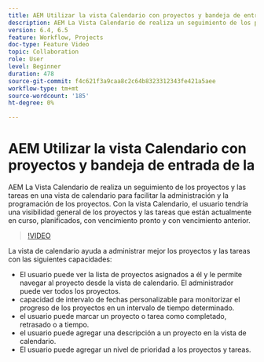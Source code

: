 ```yaml
---
title: AEM Utilizar la vista Calendario con proyectos y bandeja de entrada de la
description: AEM La Vista Calendario de realiza un seguimiento de los proyectos y las tareas en una vista de calendario para facilitar la administración y la programación de los proyectos. Con la vista Calendario, el usuario tendría una visibilidad general de los proyectos y las tareas que están actualmente en curso, planificados, con vencimiento pronto y con vencimiento anterior.
version: 6.4, 6.5
feature: Workflow, Projects
doc-type: Feature Video
topic: Collaboration
role: User
level: Beginner
duration: 478
source-git-commit: f4c621f3a9caa8c2c64b8323312343fe421a5aee
workflow-type: tm+mt
source-wordcount: '185'
ht-degree: 0%

---
```



# AEM Utilizar la vista Calendario con proyectos y bandeja de entrada de la

AEM La Vista Calendario de realiza un seguimiento de los proyectos y las tareas en una vista de calendario para facilitar la administración y la programación de los proyectos. Con la vista Calendario, el usuario tendría una visibilidad general de los proyectos y las tareas que están actualmente en curso, planificados, con vencimiento pronto y con vencimiento anterior.

>[!VIDEO](https://video.tv.adobe.com/v/16804?quality=12&learn=on)

La vista de calendario ayuda a administrar mejor los proyectos y las tareas con las siguientes capacidades:

* El usuario puede ver la lista de proyectos asignados a él y le permite navegar al proyecto desde la vista de calendario. El administrador puede ver todos los proyectos.
* capacidad de intervalo de fechas personalizable para monitorizar el progreso de los proyectos en un intervalo de tiempo determinado.
* el usuario puede marcar un proyecto o tarea como completado, retrasado o a tiempo.
* el usuario puede agregar una descripción a un proyecto en la vista de calendario.
* El usuario puede agregar un nivel de prioridad a los proyectos y tareas.
